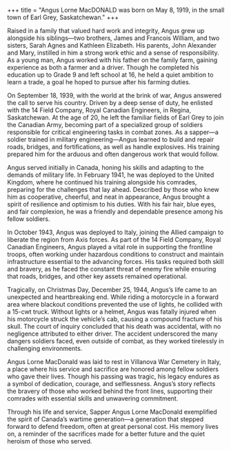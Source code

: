 +++
title = "Angus Lorne MacDONALD was born on May 8, 1919, in the small town of Earl Grey, Saskatchewan."
+++

Raised in a family that valued hard work and integrity, Angus grew up alongside his siblings—two brothers, James and Francois William, and two sisters, Sarah Agnes and Kathleen Elizabeth. His parents, John Alexander and Mary, instilled in him a strong work ethic and a sense of responsibility. 
As a young man, Angus worked with his father on the family farm, gaining experience as both a farmer and a driver. Though he completed his education up to Grade 9 and left school at 16, he held a quiet ambition to learn a trade, a goal he hoped to pursue after his farming duties.

On September 18, 1939, with the world at the brink of war, Angus answered the call to serve his country. Driven by a deep sense of duty, he enlisted with the 14 Field Company, Royal Canadian Engineers, in Regina, Saskatchewan. 
At the age of 20, he left the familiar fields of Earl Grey to join the Canadian Army, becoming part of a specialized group of soldiers responsible for critical engineering tasks in combat zones. As a sapper—a soldier trained in military engineering—Angus learned to build and repair roads, bridges, and fortifications, as well as handle explosives. His training prepared him for the arduous and often dangerous work that would follow.

Angus served initially in Canada, honing his skills and adapting to the demands of military life. In February 1941, he was deployed to the United Kingdom, where he continued his training alongside his comrades, preparing for the challenges that lay ahead. Described by those who knew him as cooperative, cheerful, and neat in appearance, Angus brought a spirit of resilience and optimism to his duties. With his fair hair, blue eyes, and fair complexion, he was a friendly and dependable presence among his fellow soldiers.

In October 1943, Angus was deployed to Italy, joining the Allied campaign to liberate the region from Axis forces. As part of the 14 Field Company, Royal Canadian Engineers, Angus played a vital role in supporting the frontline troops, often working under hazardous conditions to construct and maintain infrastructure essential to the advancing forces. His tasks required both skill and bravery, as he faced the constant threat of enemy fire while ensuring that roads, bridges, and other key assets remained operational.

Tragically, on Christmas Day, December 25, 1944, Angus’s life came to an unexpected and heartbreaking end. 
While riding a motorcycle in a forward area where blackout conditions prevented the use of lights, he collided with a 15-cwt truck. Without lights or a helmet, Angus was fatally injured when his motorcycle struck the vehicle’s cab, causing a compound fracture of his skull. The court of inquiry concluded that his death was accidental, with no negligence attributed to either driver. The accident underscored the many dangers soldiers faced, even outside of combat, as they worked tirelessly in challenging environments.

Angus Lorne MacDonald was laid to rest in Villanova War Cemetery in Italy, a place where his service and sacrifice are honored among fellow soldiers who gave their lives. Though his passing was tragic, his legacy endures as a symbol of dedication, courage, and selflessness. Angus’s story reflects the bravery of those who worked behind the front lines, supporting their comrades with essential skills and unwavering commitment.

Through his life and service, Sapper Angus Lorne MacDonald exemplified the spirit of Canada’s wartime generation—a generation that stepped forward to defend freedom, often at great personal cost. His memory lives on, a reminder of the sacrifices made for a better future and the quiet heroism of those who served.

